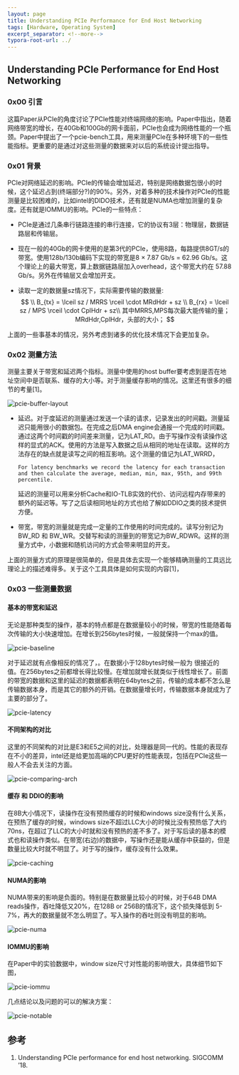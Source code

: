```yaml
---
layout: page
title: Understanding PCIe Performance for End Host Networking
tags: [Hardware, Operating System]
excerpt_separator: <!--more-->
typora-root-url: ../
---
```


## Understanding PCIe Performance for End Host Networking 

### 0x00 引言

  这篇Paper从PCIe的角度讨论了PCIe性能对终端网络的影响。Paper中指出，随着网络带宽的增长，在40Gb和100Gb的网卡面前，PCIe也会成为网络性能的一个瓶颈。Paper中提出了一个pcie-bench工具，用来测量PCIe在多种环境下的一些性能指标。更重要的是通过对这些测量的数据来对以后的系统设计提出指导。



### 0x01 背景

 PCIe对网络延迟的影响。PCIe的传输会增加延迟，特别是网络数据包很小的时候，这个延迟占到(终端部分?)的90%。另外，对着多种的技术操作对PCIe的性能测量是比较困难的，比如intel的DIDO技术，还有就是NUMA也增加测量的复杂度。还有就是IOMMU的影响。PCIe的一些特点：

* PCIe是通过几条串行链路连接的串行连接，它的协议有3层：物理层，数据链路层和传输层。

* 现在一般的40Gb的网卡使用的是第3代的PCIe，使用8路，每路提供8GT/s的带宽。使用128b/130b编码下实现的带宽是8 × 7.87 Gb/s = 62.96 Gb/s。这个理论上的最大带宽，算上数据链路层加入overhead，这个带宽大约在 57.88 Gb/s。另外在传输层又会增加开支。

* 读取一定的数据量sz情况下，实际需要传输的数据量:
  $$
  \\ B_{tx} = \lceil sz / MRRS \rceil \cdot MRdHdr + sz \\
     B_{rx} = \lceil sz / MPS \rceil \cdot CplHdr + sz\\
     其中MRRS,MPS每次最大能传输的量；MRdHdr,CplHdr，头部的大小；
  $$

上面的一些事基本的情况，另外考虑到诸多的优化技术情况下会更加复杂。



### 0x02 测量方法

  测量主要关于带宽和延迟两个指标。测量中使用的host buffer要考虑到是否在地址空间中是否联系、缓存的大小等。对于测量缓存影响的情况。这里还有很多的细节的考量[1]。

![pcie-buffer-layout](/assets/img/pcie-buffer-layout.png)

* 延迟。对于度延迟的测量通过发送一个读的请求，记录发出的时间戳。测量延迟只能用很小的数据包。在完成之后DMA engine会通报一个完成的时间戳。通过这两个时间戳的时间差来测量，记为LAT_RD。由于写操作没有读操作这样的显式的ACK。使用的方法是写入数据之后从相同的地址在读取。这样的方法存在的缺点就是读写之间的相互影响。这个测量的值记为LAT_WRRD，

  ```
  For latency benchmarks we record the latency for each transaction and then calculate the average, median, min, max, 95th, and 99th percentile.
  ```

   延迟的测量可以用来分析Cache和IO-TLB实效的代价、访问远程内存带来的额外的延迟等。写了之后读相同地址的方式也给了解如DDIO之类的技术提供方便。

* 带宽，带宽的测量就是完成一定量的工作使用的时间完成的。读写分别记为BW_RD 和 BW_WR。交替写和读的测量到的带宽记为BW_RDWR。这样的测量方式中，小数据和随机访问的方式会带来明显的开支。

上面的测量方式的原理是很简单的，但是具体去实现一个能够精确测量的工具远比理论上的描述难得多。关于这个工具具体是如何实现的内容[1]，



### 0x03 一些测量数据

#### 基本的带宽和延迟

  无论是那种类型的操作，基本的特点都是在数据量较小的时候，带宽的性能随着每次传输的大小快速增加。在增长到256bytes时候，一般就保持一个max的值。

![pcie-baseline](/assets/img/pcie-baseline.png)

  对于延迟就有点像相反的情况了，。在数据小于128bytes时候一般为 很接近的值。在256bytes之前都增长得比较慢。在增加就增长就类似于线性增长了。前面的带宽的数据和这里的延迟的数据都表明在64bytes之前，传输的成本都不怎么是传输数据本身，而是其它的额外的开销。在数据量增长时，传输数据本身就成为了主要的部分了。

![pcie-latency](/assets/img/pcie-latency.png)

#### 不同架构的对比

  这里的不同架构的对比是E3和E5之间的对比，处理器是同一代的。性能的表现存在不小的差异，intel还是给更加高端的CPU更好的性能表现，包括在PCIe这些一般人不会去关注的方面。

![pcie-comparing-arch](/assets/img/pcie-comparing-arch.png)



#### 缓存 和 DDIO的影响

 在8B大小情况下，读操作在没有预热缓存的时候和windows size没有什么关系，在预热了缓存的时候，windows size不超过LLC大小的时候比没有预热低了大约70ns，在超过了LLC的大小时就和没有预热的差不多了。对于写后读的基本的模式也和读操作类似。在带宽(右边)的数据中，写操作还是能从缓存中获益的，但是数量比较大时就不明显了。对于写的操作，缓存没有什么效果。

![pcie-caching](/assets/img/pcie-caching.png)

#### NUMA的影响

  NUMA带来的影响是负面的。特别是在数据量比较小的时候，对于64B DMA reads操作，吞吐降低又20%，在128B or 256B的情况下，这个损失降低到 5-7%，再大的数据量就不怎么明显了。写入操作的吞吐则没有明显的影响。

![pcie-numa](/assets/img/pcie-numa.png)

#### IOMMU的影响

  在Paper中的实验数据中，window size尺寸对性能的影响很大，具体细节如下图，

![pcie-iommu](/assets/img/pcie-iommu.png)

几点结论以及问题的可以的解决方案：

![pcie-notable](/assets/img/pcie-notable.png)

## 参考

1. Understanding PCIe performance for end host networking.  SIGCOMM ’18.
